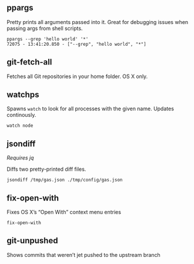 ## ppargs

Pretty prints all arguments passed into it. Great for debugging issues when passing args from shell scripts.

    ppargs --grep 'hello world' '*'
    72075 - 13:41:20.850 - ["--grep", "hello world", "*"]

## git-fetch-all

Fetches all Git repositories in your home folder. OS X only.

## watchps

Spawns `watch` to look for all processes with the given name. Updates continously.

    watch node

## jsondiff

*Requires jq*

Diffs two pretty-printed diff files.

    jsondiff /tmp/gas.json ./tmp/config/gas.json

## fix-open-with

Fixes OS X’s “Open With” context menu entries

    fix-open-with

## git-unpushed

Shows commits that weren’t jet pushed to the upstream branch
